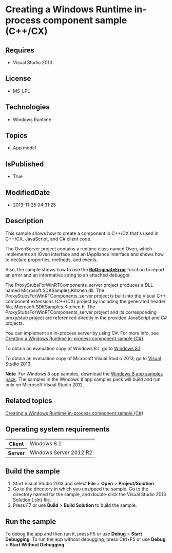 # Creating a Windows Runtime in-process component sample (C++/CX)
## Requires
* Visual Studio 2013
## License
* MS-LPL
## Technologies
* Windows Runtime
## Topics
* App model
## IsPublished
* True
## ModifiedDate
* 2013-11-25 04:31:25
## Description

<div id="mainSection">
<p>This sample shows how to create a component in C&#43;&#43;/CX that's used in C&#43;&#43;/CX, JavaScript, and C# client code.
</p>
<p>The OvenServer project contains a runtime class named Oven, which implements an IOven interface and an IAppliance interface and shows how to declare properties, methods, and events.</p>
<p>Also, the sample shows how to use the <a href="http://msdn.microsoft.com/library/windows/apps/br224651">
<b>RoOriginateError</b></a> function to report an error and an informative string to an attached debugger.</p>
<p>The ProxyStubsForWinRTComponents_server project produces a DLL named Microsoft.SDKSamples.Kitchen.dll. The ProxyStubsForWinRTComponents_server project is built into the Visual&nbsp;C&#43;&#43; component extensions (C&#43;&#43;/CX) project by including the generated header file,
 Microsoft.SDKSamples.Kitchen.h. The ProxyStubsForWinRTComponents_server project and its corresponding proxy/stub project are referenced directly in the provided JavaScript and C# projects.</p>
<p>You can implement an in-process server by using C#. For more info, see <a href="http://go.microsoft.com/fwlink/p/?linkid=258331">
Creating a Windows Runtime in-process component sample (C#)</a>.</p>
<p>To obtain an evaluation copy of Windows&nbsp;8.1, go to <a href="http://go.microsoft.com/fwlink/p/?linkid=301696">
Windows&nbsp;8.1</a>. </p>
<p>To obtain an evaluation copy of Microsoft Visual Studio&nbsp;2013, go to <a href="http://go.microsoft.com/fwlink/p/?linkid=301697">
Visual Studio&nbsp;2013</a>. </p>
<p></p>
<p class="note"><b>Note</b>&nbsp;&nbsp;For Windows&nbsp;8 app samples, download the <a href="http://go.microsoft.com/fwlink/p/?LinkId=301698">
Windows&nbsp;8 app samples pack</a>. The samples in the Windows&nbsp;8 app samples pack will build and run only on Microsoft Visual Studio&nbsp;2012.</p>
<p></p>
<h2><a id="related_topics"></a>Related topics</h2>
<dl><dt><a href="http://go.microsoft.com/fwlink/p/?linkid=258331">Creating a Windows Runtime in-process component sample (C#)</a>
</dt></dl>
<h2>Operating system requirements</h2>
<table>
<tbody>
<tr>
<th>Client</th>
<td><dt>Windows&nbsp;8.1 </dt></td>
</tr>
<tr>
<th>Server</th>
<td><dt>Windows Server&nbsp;2012&nbsp;R2 </dt></td>
</tr>
</tbody>
</table>
<h2>Build the sample</h2>
<p></p>
<ol>
<li>Start Visual Studio&nbsp;2013 and select <b>File</b> &gt; <b>Open</b> &gt; <b>Project/Solution</b>.
</li><li>Go to the directory in which you unzipped the sample. Go to the directory named for the sample, and double-click the Visual Studio&nbsp;2013 Solution (.sln) file.
</li><li>Press F7 or use <b>Build</b> &gt; <b>Build Solution</b> to build the sample. </li></ol>
<p></p>
<h2>Run the sample</h2>
<p>To debug the app and then run it, press F5 or use <b>Debug</b> &gt; <b>Start Debugging</b>. To run the app without debugging, press Ctrl&#43;F5 or use
<b>Debug</b> &gt; <b>Start Without Debugging</b>. </p>
</div>
